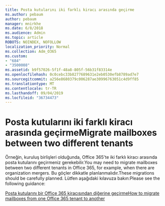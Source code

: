 ```yaml
---
title: Posta kutularını iki farklı kiracı arasında geçirme
ms.author: pebaum
author: pebaum
manager: mnirkhe
ms.date: 6/8/2018
ms.audience: Admin
ms.topic: article
ROBOTS: NOINDEX, NOFOLLOW
localization_priority: Normal
ms.collection: Adm_O365
ms.custom:
- "684"
- "3500008"
ms.assetid: b9f57026-5f1f-48a8-805f-56b31f83314e
ms.openlocfilehash: 0c0cebc33b8277689631e2eb0530efb8789ad7e7
ms.sourcegitcommit: a256e8680379c006287ae30996763051c4d9ff85
ms.translationtype: MT
ms.contentlocale: tr-TR
ms.lasthandoff: 09/04/2019
ms.locfileid: "36734473"
---
```

# <a name="migrate-mailboxes-between-two-different-tenants"></a><span data-ttu-id="4db23-102">Posta kutularını iki farklı kiracı arasında geçirme</span><span class="sxs-lookup"><span data-stu-id="4db23-102">Migrate mailboxes between two different tenants</span></span>

<span data-ttu-id="4db23-103">Örneğin, kuruluş birlişleri olduğunda, Office 365'te iki farklı kiracı arasında posta kutularını geçirmeniz gerekebilir.</span><span class="sxs-lookup"><span data-stu-id="4db23-103">You may need to migrate mailboxes between two different tenants in Office 365, for example, when there are organization mergers.</span></span> <span data-ttu-id="4db23-104">Bu göçler dikkatle planlanmalıdır.</span><span class="sxs-lookup"><span data-stu-id="4db23-104">These migrations should be carefully planned.</span></span> <span data-ttu-id="4db23-105">Lütfen aşağıdaki kılavuza bakın:</span><span class="sxs-lookup"><span data-stu-id="4db23-105">Please see the following guidance:</span></span>
  
[<span data-ttu-id="4db23-106">Posta kutularını bir Office 365 kiracısından diğerine geçirme</span><span class="sxs-lookup"><span data-stu-id="4db23-106">How to migrate mailboxes from one Office 365 tenant to another</span></span>](https://docs.microsoft.com/Exchange/mailbox-migration/migrate-mailboxes-across-tenants)
  